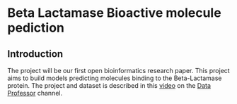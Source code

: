 # Beta Lactamase Bioactive molecule pediction

## Introduction
The project will be our first open bioinformatics research paper. This project aims to build models predicting molecules binding to the Beta-Lactamase protein. 
The project and dataset is described in this [video](https://www.youtube.com/watch?v=_GtEgiWWyK4) on the [Data Professor](https://www.youtube.com/channel/UCV8e2g4IWQqK71bbzGDEI4Q) channel.
